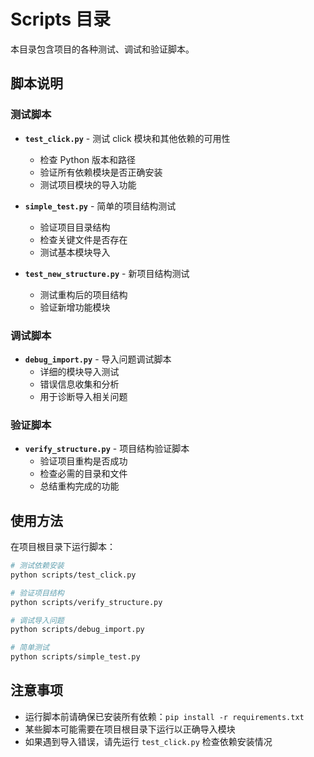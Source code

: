 # Scripts 目录

本目录包含项目的各种测试、调试和验证脚本。

## 脚本说明

### 测试脚本

- **`test_click.py`** - 测试 click 模块和其他依赖的可用性
  - 检查 Python 版本和路径
  - 验证所有依赖模块是否正确安装
  - 测试项目模块的导入功能

- **`simple_test.py`** - 简单的项目结构测试
  - 验证项目目录结构
  - 检查关键文件是否存在
  - 测试基本模块导入

- **`test_new_structure.py`** - 新项目结构测试
  - 测试重构后的项目结构
  - 验证新增功能模块

### 调试脚本

- **`debug_import.py`** - 导入问题调试脚本
  - 详细的模块导入测试
  - 错误信息收集和分析
  - 用于诊断导入相关问题

### 验证脚本

- **`verify_structure.py`** - 项目结构验证脚本
  - 验证项目重构是否成功
  - 检查必需的目录和文件
  - 总结重构完成的功能

## 使用方法

在项目根目录下运行脚本：

```bash
# 测试依赖安装
python scripts/test_click.py

# 验证项目结构
python scripts/verify_structure.py

# 调试导入问题
python scripts/debug_import.py

# 简单测试
python scripts/simple_test.py
```

## 注意事项

- 运行脚本前请确保已安装所有依赖：`pip install -r requirements.txt`
- 某些脚本可能需要在项目根目录下运行以正确导入模块
- 如果遇到导入错误，请先运行 `test_click.py` 检查依赖安装情况